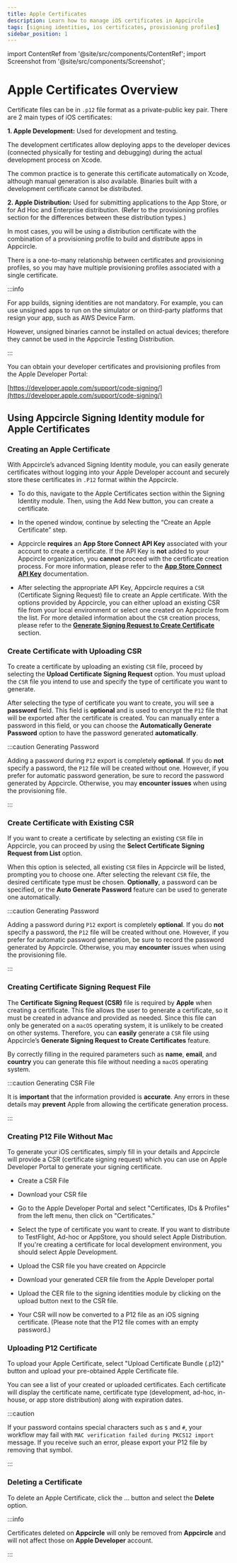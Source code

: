 ```yaml
---
title: Apple Certificates
description: Learn how to manage iOS certificates in Appcircle
tags: [signing identities, ios certificates, provisioning profiles]
sidebar_position: 1
---
```


import ContentRef from '@site/src/components/ContentRef';
import Screenshot from '@site/src/components/Screenshot';

# Apple Certificates Overview

Certificate files can be in `.p12` file format as a private-public key pair. There are 2 main types of iOS certificates:

**1. Apple Development:** Used for development and testing.

The development certificates allow deploying apps to the developer devices (connected physically for testing and debugging) during the actual development process on Xcode.

The common practice is to generate this certificate automatically on Xcode, although manual generation is also available. Binaries built with a development certificate cannot be distributed.

**2. Apple Distribution:** Used for submitting applications to the App Store, or for Ad Hoc and Enterprise distribution. (Refer to the provisioning profiles section for the differences between these distribution types.)

In most cases, you will be using a distribution certificate with the combination of a provisioning profile to build and distribute apps in Appcircle.

There is a one-to-many relationship between certificates and provisioning profiles, so you may have multiple provisioning profiles associated with a single certificate.

:::info

For app builds, signing identities are not mandatory. For example, you can use unsigned apps to run on the simulator or on third-party platforms that resign your app, such as AWS Device Farm.

However, unsigned binaries cannot be installed on actual devices; therefore they cannot be used in the Appcircle Testing Distribution.

:::

You can obtain your developer certificates and provisioning profiles from the Apple Developer Portal:

[https://developer.apple.com/support/code-signing/](https://developer.apple.com/support/code-signing/)


## Using Appcircle Signing Identity module for Apple Certificates

### Creating an Apple Certificate

With Appcircle’s advanced Signing Identity module, you can easily generate certificates without logging into your Apple Developer account and securely store these certificates in  `.P12` format within the Appcircle.

- To do this, navigate to the Apple Certificates section within the Signing Identity module. Then, using the Add New button, you can create a certificate.

<Screenshot url='https://cdn.appcircle.io/docs/assets/BE5771-appCertMainPage.png' />

- In the opened window, continue by selecting the “Create an Apple Certificate” step.

<Screenshot url='https://cdn.appcircle.io/docs/assets/BE5771-addCertModal.png' />

- Appcircle **requires** an **App Store Connect API Key** associated with your account to create a certificate. If the API Key is **not** added to your Appcircle organization, you **cannot** proceed with the certificate creation process. For more information, please refer to the [**App Store Connect API Key**](/account/my-organization/security/credentials/adding-an-app-store-connect-api-key) documentation.

<Screenshot url='https://cdn.appcircle.io/docs/assets/BE5771-addCertAPIKeySelect.png' />

- After selecting the appropriate API Key, Appcircle requires a `CSR` (Certificate Signing Request) file to create an Apple certificate. With the options provided by Appcircle, you can either upload an existing CSR file from your local environment or select one created on Appcircle from the list. For more detailed information about the `CSR` creation process, please refer to the [**Generate Signing Request to Create Certificate**](/signing-identities/apple-certificates#creating-certificate-signing-request-file) section.

<Screenshot url='https://cdn.appcircle.io/docs/assets/BE5771-csrSelectOption.png' />

### Create Certificate with Uploading CSR

To create a certificate by uploading an existing `CSR` file, proceed by selecting the **Upload Certificate Signing Request** option. You must upload the `CSR` file you intend to use and specify the type of certificate you want to generate.

<Screenshot url='https://cdn.appcircle.io/docs/assets/BE5771-certFileUpload.png' />

After selecting the type of certificate you want to create, you will see a **password** field. This field is **optional** and is used to encrypt the `P12` file that will be exported after the certificate is created. You can manually enter a password in this field, or you can choose the **Automatically Generate Password** option to have the password generated **automatically**.

:::caution Generating Password

Adding a password during `P12` export is completely **optional**. If you do **not** specify a password, the `P12` file will be created without one. However, if you prefer for automatic password generation, be sure to record the password generated by Appcircle. Otherwise, you may **encounter issues** when using the provisioning file.

:::

<Screenshot url='https://cdn.appcircle.io/docs/assets/BE5771-certFileUpload2.png' />

### Create Certificate with Existing CSR

If you want to create a certificate by selecting an existing `CSR` file in Appcircle, you can proceed by using the **Select Certificate Signing Request from List** option.

When this option is selected, all existing `CSR` files in Appcircle will be listed, prompting you to choose one. After selecting the relevant `CSR` file, the desired certificate type must be chosen. **Optionally**, a password can be specified, or the **Auto Generate Password** feature can be used to generate one automatically.

:::caution Generating Password

Adding a password during `P12` export is completely **optional**. If you do **not** specify a password, the `P12` file will be created without one. However, if you prefer for automatic password generation, be sure to record the password generated by Appcircle. Otherwise, you may **encounter** issues when using the provisioning file.

:::

<Screenshot url='https://cdn.appcircle.io/docs/assets/BE5771-selectCsr.png' />

### Creating Certificate Signing Request File

The **Certificate Signing Request (CSR)** file is required by **Apple** when creating a certificate. This file allows the user to generate a certificate, so it must be created in advance and provided as needed. Since this file can only be generated on a `macOS` operating system, it is unlikely to be created on other systems. Therefore, you can **easily** generate a `CSR` file using Appcircle’s **Generate Signing Request to Create Certificates** feature.

<Screenshot url='https://cdn.appcircle.io/docs/assets/BE5771-csrCreate.png' />

By correctly filling in the required parameters such as **name**, **email**, and **country** you can generate this file without needing a `macOS` operating system.

:::caution Generating CSR File

It is **important** that the information provided is **accurate**. Any errors in these details may **prevent** Apple from allowing the certificate generation process.

:::

<Screenshot url='https://cdn.appcircle.io/docs/assets/BE5771-csrDetails.png' />

### Creating P12 File Without Mac

<Screenshot url='https://cdn.appcircle.io/docs/assets/02-02-Add-iOS-Certificates.png' />

To generate your iOS certificates, simply fill in your details and Appcircle will provide a CSR (certificate signing request) which you can use on Apple Developer Portal to generate your signing certificate.

- Create a CSR File

<Screenshot url='https://cdn.appcircle.io/docs/assets/02-07-Generate-iOS-Cert.png' />

- Download your CSR file
- Go to the Apple Developer Portal and select "Certificates, IDs & Profiles" from the left menu, then click on "Certificates."
  <Screenshot url='https://cdn.appcircle.io/docs/assets/apple-addcertificate.png' />

- Select the type of certificate you want to create. If you want to distribute to TestFlight, Ad-hoc or AppStore, you should select Apple Distribution. If you're creating a certificate for local development environment, you should select Apple Development.

<Screenshot url='https://cdn.appcircle.io/docs/assets/apple-select-certificate-type.png' />

- Upload the CSR file you have created on Appcircle

<Screenshot url='https://cdn.appcircle.io/docs/assets/apple-selectscr.png' />

- Download your generated CER file from the Apple Developer portal

- Upload the CER file to the signing identities module by clicking on the upload button next to the CSR file.

<Screenshot url='https://cdn.appcircle.io/docs/assets/ac-csr-list.png' />
<Screenshot url='https://cdn.appcircle.io/docs/assets/ac-createp12.png' />

- Your CSR will now be converted to a P12 file as an iOS signing certificate. (Please note that the P12 file comes with an empty password.)

### Uploading P12 Certificate

To upload your Apple Certificate, select "Upload Certificate Bundle (.p12)" button and upload your pre-obtained Apple Certificate file.

<Screenshot url='https://cdn.appcircle.io/docs/assets/02-02-Upload-iOS-Certificates.png' />

You can see a list of your created or uploaded certificates. Each certificate will display the certificate name, certificate type (development, ad-hoc, in-house, or app store distribution) along with expiration dates.

:::caution

If your password contains special characters such as `$` and `#`, your workflow may fail with `MAC verification failed during PKCS12 import` message. If you receive such an error, please export your P12 file by removing that symbol.

:::

<Screenshot url='https://cdn.appcircle.io/docs/assets/02-08-CertificateList.png' />

### Deleting a Certificate

To delete an Apple Certificate, click the ... button and select the **Delete** option.

:::info

Certificates deleted on **Appcircle** will only be removed from **Appcircle** and will not affect those on **Apple Developer** account.

:::

<Screenshot url='https://cdn.appcircle.io/docs/assets/BE5651-AppleCertificates-Delete-Annotated2.png' />
